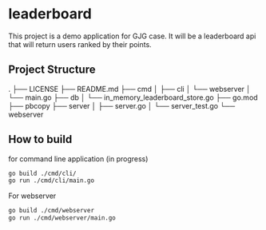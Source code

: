 # leaderboard

This project is a demo application for GJG case. It will be a leaderboard api 
that will return users ranked by their points.

## Project Structure 

.
├── LICENSE
├── README.md
├── cmd
│ ├── cli
│ └── webserver
│     └── main.go
├── db
│ └── in_memory_leaderboard_store.go
├── go.mod
├── pbcopy
├── server
│ ├── server.go
│ └── server_test.go
└── webserver


## How to build

for command line application (in progress)

```bash
go build ./cmd/cli/
go run ./cmd/cli/main.go
```

For webserver

```bash
go build ./cmd/webserver
go run ./cmd/webserver/main.go
```